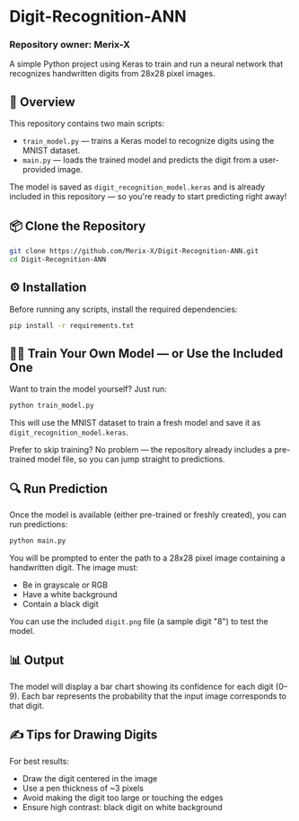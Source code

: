 # Digit-Recognition-ANN
### Repository owner: **Merix-X**

A simple Python project using Keras to train and run a neural network that recognizes handwritten digits from 28x28 pixel images.

## 🧠 Overview

This repository contains two main scripts:

- `train_model.py` — trains a Keras model to recognize digits using the MNIST dataset.
- `main.py` — loads the trained model and predicts the digit from a user-provided image.

The model is saved as `digit_recognition_model.keras` and is already included in this repository — so you're ready to start predicting right away!

## 📦 Clone the Repository

```bash
git clone https://github.com/Merix-X/Digit-Recognition-ANN.git
cd Digit-Recognition-ANN
```

## ⚙️ Installation

Before running any scripts, install the required dependencies:

```bash
pip install -r requirements.txt
```

## 🏋️‍♂️ Train Your Own Model — or Use the Included One

Want to train the model yourself? Just run:

```bash
python train_model.py
```

This will use the MNIST dataset to train a fresh model and save it as `digit_recognition_model.keras`.

Prefer to skip training? No problem — the repository already includes a pre-trained model file, so you can jump straight to predictions.

## 🔍 Run Prediction

Once the model is available (either pre-trained or freshly created), you can run predictions:

```bash
python main.py
```

You will be prompted to enter the path to a 28x28 pixel image containing a handwritten digit. The image must:

- Be in grayscale or RGB
- Have a white background
- Contain a black digit

You can use the included `digit.png` file (a sample digit "8") to test the model.

## 📊 Output

The model will display a bar chart showing its confidence for each digit (0–9). Each bar represents the probability that the input image corresponds to that digit.

## ✍️ Tips for Drawing Digits

For best results:

- Draw the digit centered in the image
- Use a pen thickness of ~3 pixels
- Avoid making the digit too large or touching the edges
- Ensure high contrast: black digit on white background
